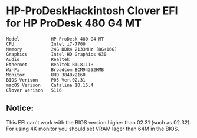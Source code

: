 # HP-ProDeskHackintosh Clover EFI for HP ProDesk 480 G4 MT
```
Model            HP ProDesk 480 G4 MT
CPU              Intel i7-7700
Memory           24G DDR4 2133MHz (8G+16G)
Graphics         Intel HD Graphics 630
Audio            Realtek
Ethernet         Realtek RTL8111H
Wi-Fi            Broadcom BCM94352HMB
Monitor          UHD 3840x2160
BIOS Verison     P05 Ver.02.31
macOS Verison    Catalina 10.15.4
Clover Verison   5116
```

## Notice: 
This EFI can't work with the BIOS version higher than 02.31 (such as 02.32).  
For using 4K monitor you should set VRAM lager than 64M in the BIOS.
